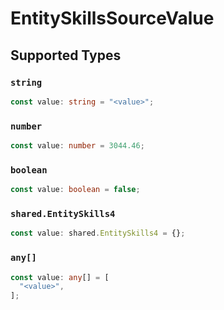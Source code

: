 # EntitySkillsSourceValue


## Supported Types

### `string`

```typescript
const value: string = "<value>";
```

### `number`

```typescript
const value: number = 3044.46;
```

### `boolean`

```typescript
const value: boolean = false;
```

### `shared.EntitySkills4`

```typescript
const value: shared.EntitySkills4 = {};
```

### `any[]`

```typescript
const value: any[] = [
  "<value>",
];
```

